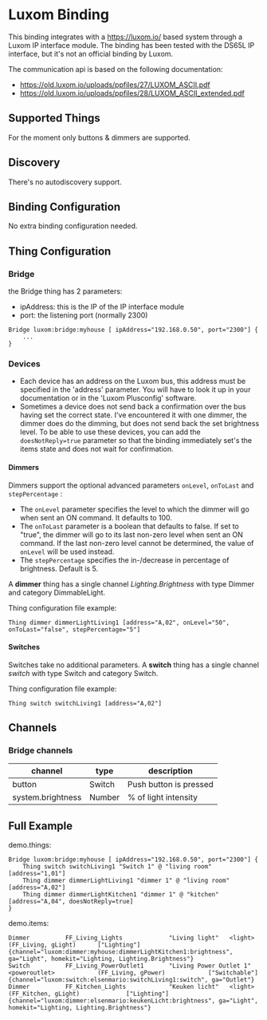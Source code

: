 # Luxom Binding

This binding integrates with a https://luxom.io/ based system through a Luxom IP interface module.
The binding has been tested with the DS65L IP interface, but it's not an official binding by Luxom.

The communication api is based on the following documentation: 

- https://old.luxom.io/uploads/ppfiles/27/LUXOM_ASCII.pdf
- https://old.luxom.io/uploads/ppfiles/28/LUXOM_ASCII_extended.pdf

## Supported Things

For the moment only buttons & dimmers are supported.

## Discovery

There's no autodiscovery support.

## Binding Configuration

No extra binding configuration needed.

## Thing Configuration

### Bridge

the Bridge thing has 2 parameters:

- ipAddress: this is the IP of the IP interface module 
- port: the listening port (normally 2300)

```
Bridge luxom:bridge:myhouse [ ipAddress="192.168.0.50", port="2300"] {
    ...
}
```

### Devices

- Each device has an address on the Luxom bus, this address must be specified in the 'address' parameter. You will have to look it up in your documentation or in the 'Luxom Plusconfig' software.
- Sometimes a device does not send back a confirmation over the bus having set the correct state. I've encountered it with one dimmer, the dimmer does do the dimming, but does not send back the set brightness level. To be able to use these devices, you can add the `doesNotReply=true` parameter so that the binding immediately set's the items state and does not wait for confirmation.
  
#### Dimmers

Dimmers support the optional advanced parameters `onLevel`, `onToLast` and `stepPercentage` :

- The `onLevel` parameter specifies the level to which the dimmer will go when sent an ON command. It defaults to 100.
- The `onToLast` parameter is a boolean that defaults to false. If set to "true", the dimmer will go to its last non-zero level when sent an ON command. If the last non-zero level cannot be determined, the value of `onLevel` will be used instead.
- The `stepPercentage` specifies the in-/decrease in percentage of brightness. Default is 5.

A **dimmer** thing has a single channel *Lighting.Brightness* with type Dimmer and category DimmableLight.

Thing configuration file example:

```
Thing dimmer dimmerLightLiving1 [address="A,02", onLevel="50", onToLast="false", stepPercentage="5"]
```

#### Switches

Switches take no additional parameters.
A **switch** thing has a single channel *switch* with type Switch and category Switch.

Thing configuration file example:

```
Thing switch switchLiving1 [address="A,02"]
```

## Channels

### Bridge channels

| channel           | type   | description            |
|-------------------|--------|------------------------|
| button            | Switch | Push button is pressed |
| system.brightness | Number | % of light intensity   |

## Full Example

demo.things:

```
Bridge luxom:bridge:myhouse [ ipAddress="192.168.0.50", port="2300"] {
    Thing switch switchLiving1 "Switch 1" @ "living room" [address="1,01"]
    Thing dimmer dimmerLightLiving1 "dimmer 1" @ "living room" [address="A,02"]
    Thing dimmer dimmerLightKitchen1 "dimmer 1" @ "kitchen" [address="A,04", doesNotReply=true]
}
```

demo.items:

```
Dimmer          FF_Living_Lights             "Living light"   <light>            (FF_Living, gLight)      ["Lighting"] {channel="luxom:dimmer:myhouse:dimmerLightKitchen1:brightness", ga="Light", homekit="Lighting, Lighting.Brightness"}
Switch          FF_Living_PowerOutlet1       "Living Power Outlet 1"   <poweroutlet>            (FF_Living, gPower)            ["Switchable"] {channel="luxom:switch:elsenmario:switchLiving1:switch", ga="Outlet"}
Dimmer          FF_Kitchen_Lights            "Keuken licht"   <light>            (FF_Kitchen, gLight)             ["Lighting"] {channel="luxom:dimmer:elsenmario:keukenLicht:brightness", ga="Light", homekit="Lighting, Lighting.Brightness"}
```
